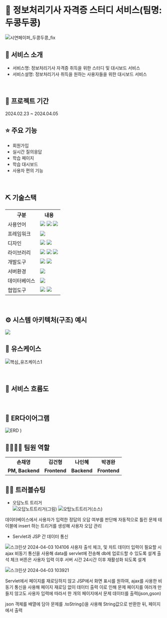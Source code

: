 # 📎 정보처리기사 자격증 스터디 서비스(팀명: 두콩두콩)

![시연페이퍼_두콩두콩_fix](https://github.com/chaeyoun9/dookong/assets/156051073/edcc5053-d47c-4dc5-8325-b6bb55ccef85)


## 👀 서비스 소개
* 서비스명:  정보처리기사 자격증 취득을 위한 스터디 및 대시보드 서비스
* 서비스설명: 정보처리기사 취득을 원하는 사용자들을 위한 대시보드 서비스
<br>

## 📅 프로젝트 기간
2024.02.23 ~ 2024.04.05
<br>

## ⭐ 주요 기능
* 회원가입
* 실시간 질의응답
* 학습 페이지
* 학습 대시보드
* 사용자 편의 기능
<br>

## ⛏ 기술스택
<table>
    <tr>
        <th>구분</th>
        <th>내용</th>
    </tr>
    <tr>
        <td>사용언어</td>
        <td>
            <img src="https://img.shields.io/badge/Java-007396?style=for-the-badge&logo=java&logoColor=white"/>
            <img src="https://img.shields.io/badge/HTML5-E34F26?style=for-the-badge&logo=HTML5&logoColor=white"/>
            <img src="https://img.shields.io/badge/JavaScript-F7DF1E?style=for-the-badge&logo=JavaScript&logoColor=white"/>
        </td>
    </tr>
     <tr>
        <td>프레임워크</td>
        <td>
            <img src="https://img.shields.io/badge/Jwt-000000?style=for-the-badge&logo=JSONWebTokens&logoColor=white">
        </td>
    </tr>
    <tr>
        <td>디자인</td>
        <td><img src="https://img.shields.io/badge/Figma-F24E1E?style=for-the-badge&logo=Figma&logoColor=white"/>
        <img src="https://img.shields.io/badge/css-1572B6?style=for-the-badge&logo=css3&logoColor=white"></td>
    </tr>
    <tr>
        <td>라이브러리</td>
        <td>
            <img src="https://img.shields.io/badge/Kakao Map Api-007CE2?style=for-the-badge&logo=KaKao Map Api&logoColor=white">
            <img src="https://img.shields.io/badge/openai-412991?style=for-the-badge&logo=css3&logoColor=black">
            <img src="https://img.shields.io/badge/chartdotjs-FF6384?style=for-the-badge&logo=css3&logoColor=black">
        </td>
    </tr>
    <tr>
        <td>개발도구</td>
        <td>
            <img src="https://img.shields.io/badge/Eclipse-2C2255?style=for-the-badge&logo=Eclipse&logoColor=white"/>
            <img src="https://img.shields.io/badge/VSCode-007ACC?style=for-the-badge&logo=VisualStudioCode&logoColor=white"/>
        </td>
    </tr>
    <tr>
        <td>서버환경</td>
        <td>
            <img src="https://img.shields.io/badge/Apache Tomcat-D22128?style=for-the-badge&logo=Apache Tomcat&logoColor=white"/>
        </td>
    </tr>
    <tr>
        <td>데이터베이스</td>
        <td>
            <img src="https://img.shields.io/badge/Oracle 11g-F80000?style=for-the-badge&logo=Oracle&logoColor=white"/>
        </td>
    </tr>
    <tr>
        <td>협업도구</td>
        <td>
            <img src="https://img.shields.io/badge/Git-F05032?style=for-the-badge&logo=Git&logoColor=white"/>
            <img src="https://img.shields.io/badge/GitHub-181717?style=for-the-badge&logo=GitHub&logoColor=white"/>
        </td>
    </tr>
</table>


<br>

## ⚙ 시스템 아키텍처(구조) 예시 
![](https://user-images.githubusercontent.com/25995055/169925538-15867bd9-aa0b-42fc-a39b-88981e926e51.png)
<br>

## 📌 유스케이스

![핵심_유즈케이스1](https://github.com/chaeyoun9/dookong/assets/156051073/29f2cc5a-c335-44e6-b760-3440b53e1335)

<br>

## 📌 서비스 흐름도

<br>

## 📌 ER다이어그램
![ERD](https://github.com/chaeyoun9/dookong/assets/156051073/adb83997-b829-487a-b08e-b8c047d9c6ca)
)
<br>

## 👨‍👩‍👦‍👦 팀원 역할
<table>
  <tr>
    <td align="center"><strong>손채영</strong></td>
    <td align="center"><strong>김건형</strong></td>
    <td align="center"><strong>나인혜</strong></td>
    <td align="center"><strong>박경완</strong></td>
  </tr>
  <tr>
    <td align="center"><b>PM, Backend</b></td>
    <td align="center"><b>Frontend</b></td>
    <td align="center"><b>Backend</b></td>
    <td align="center"><b>Frontend</b></td>
  </tr>
</table>

## 🤾‍♂️ 트러블슈팅
  
* 오답노트 트리거<br>
![오답노트트리거(그림)](https://github.com/chaeyoun9/dookong/assets/156051073/2cd0ce5d-ac45-498a-9c82-5d07c1d0b28f)
![오탑노트트리거(소스)](https://github.com/chaeyoun9/dookong/assets/156051073/8daa1b0a-3946-43d6-9308-8e4e3c1e1300)

데이터베이스에서 사용자가 입력한 정답의 오답 여부를 판단해 자동적으로 틀린 문제 테이블에 insert 하는 트리거를 생성해 사용자 오답 관리

 
* Servlet과 JSP 간 데이터 통신<br>

![스크린샷 2024-04-03 104106](https://github.com/chaeyoun9/dookong/assets/156051073/6faaaed0-bead-44d3-8daa-cf6bfff43979)
사용자 출석 체크, 및 차트 데이터 입력이 필요할 시 ajax 비동기 통신을 사용해 data를 servlet에 전송해 db에 업로드할 수 있도록 설계
출석 체크 버튼은 사용자 입력 이후 서버 시간 24시간 이후 재활성화 되도록 설계

![스크린샷 2024-04-03 103921](https://github.com/chaeyoun9/dookong/assets/156051073/eda80378-303d-449c-a54d-8a88e7f7b35f)

Servlet에서 페이지를 재로딩하지 않고 JSP에서 화면 표시를 원하여, ajax를 사용한 비동기 통신을 사용해 페이지 재로딩 없이 데이터 출력
이로 인해 문제 페이지를 여러개 만들지 않고도 사용자 입력에 따라서 한 개의 페이지에서 문제 데이터를 출력(json,gson)

json 객체를 배열에 담아 문제를 .toString()을 사용해 String값으로 반환한 뒤, 페이지에서 출력



